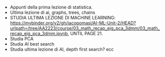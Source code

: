 - Appunti della prima lezione di statistica.
- Ultima lezione di ai, graphs, trees, chains
- STUDIA ULTIMA LEZIONE DI MACHINE LEARNING: https://mybinder.org/v2/gh/iacopomasi/AI-ML-Unit-2/HEAD?urlpath=/tree/AA2223/course/03_math_recap_eig_pca_3dmm/03_math_recap_eig_pca_3dmm.ipynb, UNTIL PAGE 21.
- Studia PCA
- Studia AI best search
- Studia ultima lezione di AI, depth first search? ecc